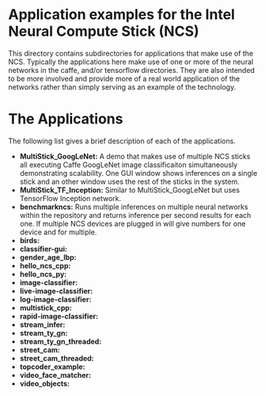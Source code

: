 # Application examples for the Intel Neural Compute Stick (NCS)

This directory contains subdirectories for applications that make use of the NCS.  Typically the applications here make use of one or more of the neural networks in the caffe, and/or tensorflow directories.  They are also intended to be more involved and provide more of a real world application of the networks rather than simply serving as an example of the technology.

# The Applications
The following list gives a brief description of each of the applications.

- **MultiStick_GoogLeNet:** A demo that makes use of multiple NCS sticks all executing Caffe GoogLeNet image classificaiton simultaneously demonstrating scalability. One GUI window shows inferences on a single stick and an other window uses the rest of the sticks in the system. 
- **MultiStick_TF_Inception:** Similar to MultiStick_GoogLeNet but uses TensorFlow Inception network.
- **benchmarkncs:** Runs multiple inferences on multiple neural networks within the repository and returns inference per second results for each one.  If multiple NCS devices are plugged in will give numbers for one device and for multiple.
- **birds:**
- **classifier-gui:**
- **gender_age_lbp:**
- **hello_ncs_cpp:**
- **hello_ncs_py:**
- **image-classifier:**
- **live-image-classifier:**
- **log-image-classifier:**
- **multistick_cpp:**
- **rapid-image-classifier:**
- **stream_infer:**
- **stream_ty_gn:**
- **stream_ty_gn_threaded:**
- **street_cam:**
- **street_cam_threaded:**
- **topcoder_example:**
- **video_face_matcher:**
- **video_objects:**
